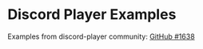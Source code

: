 # Discord Player Examples

Examples from discord-player community: [GitHub #1638](https://github.com/Androz2091/discord-player/issues/1638)